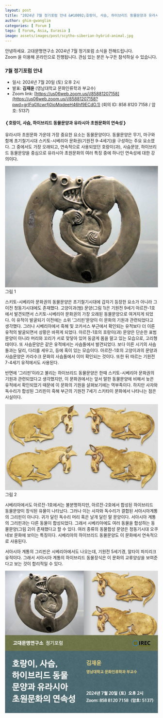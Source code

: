 ```yaml
---
layout: post
title: "2024년 7월 정기포럼 안내 &#10092;호랑이, 사슴, 하이브리드 동물문양과 유라시아 초원문화의 연속성&#10093;"
author: ghim-gwanglim
categories: [ Forum ]
tags: [ Forum, Asia, Eurasia ]
image: assets/images/post/scytho-siberian-hybrid-animal.jpg
---
```


안녕하세요. 고대문명연구소 2024년 7월 정기포럼 소식을 전해드립니다.<br> 
Zoom 을 이용해 온라인으로 진행됩니다. 관심 있는 분은 누구든 참석하실 수 있습니다.


### 7월 정기포럼 안내

- 일시: 2024년 7월 20일 (토) 오후 2시
- 발표: __김재윤__ (영남대학교 문화인류학과 부교수)
- Zoom link: [https://us06web.zoom.us/j/85881207158](https://us06web.zoom.us/j/85881207158?pwd=grIFq0Xcwrfj0ioMqdeeH46hf9ECdO.1)
  (회의 ID: 858 8120 7158 / 암호: 5137)


#### &#10092;호랑이, 사슴, 하이브리드 동물문양과 유라시아 초원문화의 연속성&#10093;

유라시아 초원문화 가운데 가장 중요한 요소는 동물문양이다. 동물문양은 무기, 마구와 함께 초기철기시대 스키토-시베리아 문화권(기원전 9-4세기)을 구성하는 주요 요소였다. 그 중에서도 가장 오래되고, 연속적으로 사용되었던 호랑이(과), 사슴문양, 하이브리드 동물문양을 중심으로 유라시아 초원문화의 여러 특징 중에 하나인 연속성에 대한 강의이다.

![그림 1](/assets/images/post/scytho-siberian-tiger.jpg)
<span class="text-muted">그림 1<span>

스키토-시베리아 문화권의 동물문양은 초기철기시대에 갑자기 등장한 요소가 아니라 그 이전 청동기시대에도 존재했다. 고양이과(범) 문양(그림 1)은 기원전 9세기 아르잔-1호에서 발견되면서 스키토-시베리아 문화권의 가장 오래된 동물문양으로 여겨지게 되었다. 이 유적이 발굴되기 이전에는 소위 ‘그리핀’문양이 이 문화의 기원과 관련되었다고 생각했다. 그러나 시베리아에서 흑해 및 코카서스 부근에서 확인되는 유적보다 더 이른 유적의 발굴되면서 상황은 바뀌게 되었다. 아르잔-1호의 호랑이(과) 문양은 단순한 표범 문양이 아니라 머리와 꼬리가 서로 맞닿아 있어 둥글게 몸을 말고 있는 모습으로, 고리형태이다. 또 사슴문양은 같은 유적에서는 사슴돌에서 발견되었다. 보다 이른 시기의 사슴돌과는 달리, 다리를 세우고, 등에 혹이 있는 모습이다. 아르잔-1호의 고양이과의 문양과 사슴문양은 카라수크 문화의 사슴돌에서 이미 확인되는 것이다. 또한 뒤 따르는 기원전 7-4세기 유적에서도 사용된다.

반면에 ‘그리핀’이라고 불리는 하이브리드 동물문양은 한때 스키토-시베리아 문화권의 기원과 관련되었다고 생각했지만, 이 문화권에서는 앞서 말한 동물문양에 비해서 늦은 유적에서 확인되었기 때문에 이 문화의 기원을 살펴보기에는 역부족이다. 하지만 사자와 독수리가 합성된 그리핀이 흑해 부근의 기원전 7세기 스키타이 문화에서 나타나는 점은 사실이다. 

![그림 2](/assets/images/post/scytho-siberian-griffin.jpg)
<span class="text-muted">그림 2<span>

시베리아에서도 아르잔-1호에서는 불분명하지만, 아르잔-2호에서 합성된 하이브리드 동물문양이 장식된 유물이 나타났다. 그러나 이는 사자와 독수리가 결합된 서아시아계통의 그리핀이 아니다. 귀가 달린 독수리 머리 혹은 날개 달린 말 문양이다. 서아시아 계통의 그리핀과는 다른 동물이 합성되었다. 그래서 시베리아에도 여러 동물을 합성하는 동물문양(그림 2)이 존재했다고 할 수 있다. 여러 종류의 동물합성 문양은 청동기시대 오쿠네보 문화에 보이는 특징이다. 시베리아의 하이브리드 동물문양도 이 문화에서 연속적으로 사용된다.

서아시아 계통의 그리핀은 시베리아에서도 나오는데, 기원전 5세기경, 알타이 파지리크 유적이다. 그래서 서아시아 계통의 하이브리드 동물장식은 이 문화의 교류양상을 보여준다고 보는 것이 합리적일 수 있다.

![](/assets/images/post/irec-seminar-poster-2024-07.jpg)
